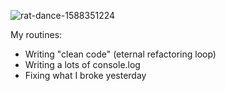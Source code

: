 <div align="left">
  
  ![rat-dance-1588351224](https://github.com/user-attachments/assets/d3e27404-3469-4cad-903d-b26430f5b81a)

My routines:
- Writing "clean code" (eternal refactoring loop)
- Writing a lots of console.log
- Fixing what I broke yesterday
  
</div>

